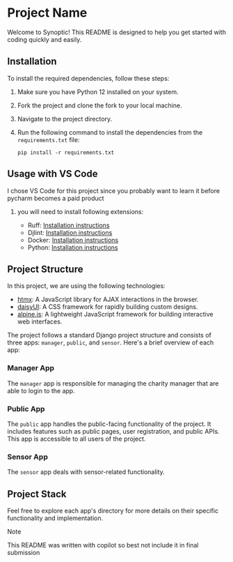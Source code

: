 # Project Name

Welcome to Synoptic! This README is designed to help you get started with coding quickly and easily.

## Installation

To install the required dependencies, follow these steps:

1. Make sure you have Python 12 installed on your system.
2. Fork the project and clone the fork to your local machine.
3. Navigate to the project directory.
4. Run the following command to install the dependencies from the `requirements.txt` file:

    ```shell
    pip install -r requirements.txt
    ```

## Usage with VS Code
I chose VS Code for this project since you probably want to learn it before pycharm becomes a paid product
1. you will need to install following extensions:

    - Ruff: [Installation instructions](https://marketplace.visualstudio.com/items?itemName=charliermarsh.ruff)
    - Djlint: [Installation instructions](https://marketplace.visualstudio.com/items?itemName=monosans.djlint)
    - Docker: [Installation instructions](https://marketplace.visualstudio.com/items?itemName=ms-azuretools.vscode-docker)
    - Python: [Installation instructions](https://marketplace.visualstudio.com/items?itemName=ms-python.python)

## Project Structure

In this project, we are using the following technologies:

- [htmx](https://htmx.org/): A JavaScript library for AJAX interactions in the browser.
- [daisyUI](https://daisyui.com/): A CSS framework for rapidly building custom designs.
- [alpine.js](https://alpinejs.dev/): A lightweight JavaScript framework for building interactive web interfaces.

The project follows a standard Django project structure and consists of three apps: `manager`, `public`, and `sensor`. Here's a brief overview of each app:

### Manager App
The `manager` app is responsible for managing the charity manager that are able to login to the app.

### Public App
The `public` app handles the public-facing functionality of the project. It includes features such as public pages, user registration, and public APIs. This app is accessible to all users of the project.

### Sensor App
The `sensor` app deals with sensor-related functionality.

## Project Stack


Feel free to explore each app's directory for more details on their specific functionality and implementation.

> [!NOTE] 
> This README was written with copilot so best not include it in final submission